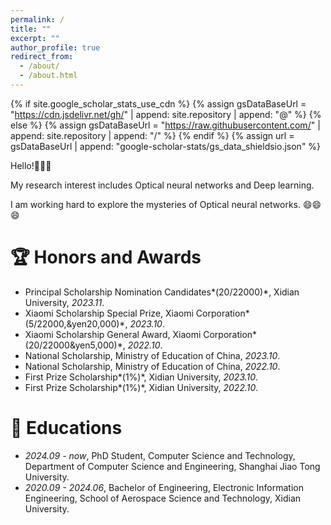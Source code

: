 ```yaml
---
permalink: /
title: ""
excerpt: ""
author_profile: true
redirect_from: 
  - /about/
  - /about.html
---
```


{% if site.google_scholar_stats_use_cdn %}
{% assign gsDataBaseUrl = "https://cdn.jsdelivr.net/gh/" | append: site.repository | append: "@" %}
{% else %}
{% assign gsDataBaseUrl = "https://raw.githubusercontent.com/" | append: site.repository | append: "/" %}
{% endif %}
{% assign url = gsDataBaseUrl | append: "google-scholar-stats/gs_data_shieldsio.json" %}

<span class='anchor' id='about-me'></span>

Hello!👋👋👋

My research interest includes Optical neural networks and Deep learning. 

I am working hard to explore the mysteries of Optical neural networks. 😄😄😄


# 🏆 Honors and Awards

- Principal Scholarship Nomination Candidates*(20/22000)*, Xidian University, *2023.11*.
- Xiaomi Scholarship Special Prize, Xiaomi Corporation*(5/22000,&yen20,000)*, *2023.10*.
- Xiaomi Scholarship General Award, Xiaomi Corporation*(20/22000&yen5,000)*, *2022.10*.
- National Scholarship, Ministry of Education of China, *2023.10*.
- National Scholarship, Ministry of Education of China, *2022.10*.
- First Prize Scholarship*(1%)*, Xidian University, *2023.10*.
- First Prize Scholarship*(1%)*, Xidian University, *2022.10*.

# 📖 Educations
- *2024.09 - now*, PhD Student, Computer Science and Technology, Department of Computer Science and Engineering, Shanghai Jiao Tong University. 
- *2020.09 - 2024.06*, Bachelor of Engineering, Electronic Information Engineering, School of Aerospace Science and Technology, Xidian University.
